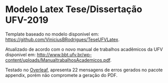 # Modelo Latex Tese/Dissertação UFV-2019

Template baseado no modelo disponivel em: https://github.com/ViniciusBRodrigues/TeseUFVLatex.

Atualizado de acordo com o novo manual de trabalhos acadêmicos da UFV disponivel em: http://www.bbt.ufv.br/wp-content/uploads/ManualtrabalhosAcademicos.pdf.

Testado no [Overleaf](https://www.overleaf.com/), apresenta 22 mensagens de erros gerados no pacote appendix, porém não compromete a geração do PDF.
